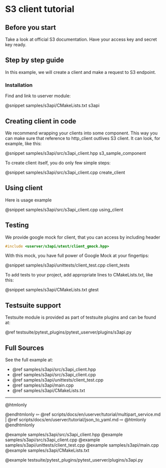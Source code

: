 # S3 client tutorial

## Before you start

Take a look at official S3 documentation. Have your access key and secret key ready.

## Step by step guide

In this example, we will create a client and make a request to S3 endpoint.

### Installation


Find and link to userver module:

@snippet samples/s3api/CMakeLists.txt  s3api

## Creating client in code

We recommend wrapping your clients into some component. This way you can make sure that reference to http_client
outlives S3 client. It can look, for example, like this:

@snippet samples/s3api/src/s3api_client.hpp s3_sample_component


To create client itself, you do only few simple steps:

@snippet samples/s3api/src/s3api_client.cpp create_client

## Using client

Here is usage example

@snippet samples/s3api/src/s3api_client.cpp using_client

## Testing

We provide google mock for client, that you can access by including header
```cpp
#include <userver/s3api/utest/client_gmock.hpp>
```

With this mock, you have full power of Google Mock at your fingertips:

@snippet samples/s3api/unittests/client_test.cpp  client_tests

To add tests to your project, add appropriate lines to CMakeLists.txt, like this:

@snippet samples/s3api/CMakeLists.txt  gtest


## Testsuite support

Testsuite module is provided as part of testsuite plugins and can be found at:

@ref testsuite/pytest_plugins/pytest_userver/plugins/s3api.py


## Full Sources

See the full example at:

* @ref samples/s3api/src/s3api_client.hpp
* @ref samples/s3api/src/s3api_client.cpp
* @ref samples/s3api/unittests/client_test.cpp
* @ref samples/s3api/main.cpp
* @ref samples/s3api/CMakeLists.txt


----------

@htmlonly <div class="bottom-nav"> @endhtmlonly
⇦ @ref scripts/docs/en/userver/tutorial/multipart_service.md | @ref scripts/docs/en/userver/tutorial/json_to_yaml.md ⇨
@htmlonly </div> @endhtmlonly

@example samples/s3api/src/s3api_client.hpp
@example samples/s3api/src/s3api_client.cpp
@example samples/s3api/unittests/client_test.cpp
@example samples/s3api/main.cpp
@example samples/s3api/CMakeLists.txt

@example testsuite/pytest_plugins/pytest_userver/plugins/s3api.py

